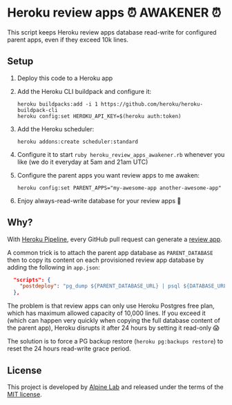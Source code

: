 # Heroku review apps ⏰ AWAKENER ⏰

This script keeps Heroku review apps database read-write for configured parent apps, even if they exceed 10k lines.

## Setup

1. Deploy this code to a Heroku app
2. Add the Heroku CLI buildpack and configure it:

    ```shell
    heroku buildpacks:add -i 1 https://github.com/heroku/heroku-buildpack-cli
    heroku config:set HEROKU_API_KEY=$(heroku auth:token)
    ```

3. Add the Heroku scheduler:

    ```shell
    heroku addons:create scheduler:standard
    ```

4. Configure it to start `ruby heroku_review_apps_awakener.rb` whenever you like (we do it everyday at 5am and 21am UTC)

5. Configure the parent apps you want review apps to me awaken:

    ```shell
    heroku config:set PARENT_APPS="my-awesome-app another-awesome-app"
    ```

6. Enjoy always-read-write database for your review apps :tada:

## Why?

With [Heroku Pipeline](https://devcenter.heroku.com/articles/pipelines), every GitHub pull request can generate a [review app](https://devcenter.heroku.com/articles/github-integration-review-apps).

A common trick is to attach the parent app database as `PARENT_DATABASE` then to copy its content on each provisioned review app database by adding the following in `app.json`:

```json
  "scripts": {
    "postdeploy": "pg_dump ${PARENT_DATABASE_URL} | psql ${DATABASE_URL}"
  },
```

The problem is that review apps can only use Heroku Postgres free plan, which has maximum allowed capacity of 10,000 lines. If you exceed it (which can happen very quickly when copying the full database content of the parent app), Heroku disrupts it after 24 hours by setting it read-only :scream:

The solution is to force a PG backup restore (`heroku pg:backups restore`) to reset the 24 hours read-write grace period.

## License

This project is developed by [Alpine Lab](https://www.alpine-lab.com) and released under the terms of the [MIT license](LICENSE.md).
